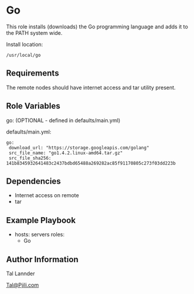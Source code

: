 Go
=========

This role installs (downloads) the Go programming language and adds it to the PATH system wide.

Install location:

	/usr/local/go


Requirements
------------

The remote nodes should have internet access and tar utility present.


Role Variables
--------------
go: (OPTIONAL - defined in defaults/main.yml)

defaults/main.yml:
```
go:
 download_url: "https://storage.googleapis.com/golang"
 src_file_name: "go1.4.2.linux-amd64.tar.gz"
 src_file_sha256: 141b8345932641483c2437bdbd65488a269282ac85f91170805c273f03dd223b
```

Dependencies
------------

* Internet access on remote
* tar


Example Playbook
----------------


- hosts: servers
  roles:
   - Go


Author Information
------------------

Tal Lannder

Tal@Pjili.com
